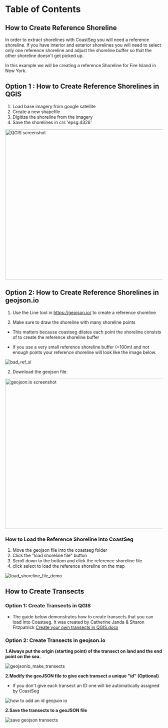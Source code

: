 # Table of Contents

## How to Create Reference Shoreline

In order to extract shorelines with CoastSeg you will need a reference shoreline. If you have interior and exterior shorelines you will need to select only one reference shoreline and adjust the shoreline buffer so that the other shoreline doesn't get picked up.

In this example we will be creating a reference Shoreline for Fire Island in New York.

## Option 1 : How to Create Reference Shorelines in QGIS

1.  Load base imagery from google satellite
2.  Create a new shapefile
3.  Digitize the shoreline from the imagery
4.  Save the shorelines in crs 'epsg:4326'

  <img src="https://github.com/Doodleverse/CoastSeg/assets/61564689/51450c7b-6003-46bb-a3c8-3590dc09891e" alt="QGIS screenshot" width="850" height="480">

## Option 2: How to Create Reference Shorelines in geojson.io

1. Use the Line tool in https://geojson.io/ to create a reference shoreline

2. Make sure to draw the shoreline with many shoreline points

- This matters because coastseg dilates each point the shoreline consists of to create the reference shoreline buffer

- If you use a very small reference shoreline buffer (<100m) and not enough points your reference shoreline will look like the image below.

![bad_ref_sl](https://github.com/SatelliteShorelines/CoastSeg/assets/61564689/8067e4b8-b288-4127-863d-3e14c21afdd1)

2. Download the geojson file.

<img src="https://github.com/Doodleverse/CoastSeg/assets/61564689/155918d4-3ec4-4f62-9f5d-2014c67edb6a" alt="geojson.io screenshot" width="850" height="480">

### How to Load the Reference Shoreline into CoastSeg

1. Move the geojson file into the coastseg folder
2. Click the "load shoreline file" button
3. Scroll down to the bottom and click the reference shoreline file
4. click select to load the reference shoreline on the map

![load_shoreline_file_demo](https://github.com/Doodleverse/CoastSeg/assets/61564689/3de0b48d-3b3c-4e45-a980-931a73a47298)

## How to Create Transects

### Option 1: Create Transects in QGIS

- The guide below demonstrates how to create transects that you can load into Coastseg. It was created by Catherine Janda & Sharon Fitzpatrick
  [Create your own transects in QGIS.docx](https://github.com/Doodleverse/CoastSeg/files/13925675/Create.your.own.transects.in.QGIS.docx)

### Option 2: Create Transects in geojson.io

**1.Always put the origin (starting point) of the transect on land and the end point on the sea.**

![geojsonio_make_transects](https://github.com/SatelliteShorelines/CoastSeg/assets/61564689/fae3919e-c181-4585-8d2a-9ca6dfeb3fc4)

**2.Modify the geoJSON file to give each transect a unique "id" (Optional)**

- If you don't give each transect an ID one will be automatically assigned by CoastSeg

![how to add an id geojson io](https://github.com/SatelliteShorelines/CoastSeg/assets/61564689/b5be22e7-722c-4037-aac6-209a4eb692d7)
</br>

**2.Save the transects to a geoJSON file**

![save geojson transects](https://github.com/SatelliteShorelines/CoastSeg/assets/61564689/9a9ccfae-96cd-49e9-b2fa-a53c48debfdb)

